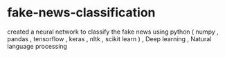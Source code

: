 # fake-news-classification
created a neural network to classify the fake news using python ( numpy , pandas , tensorflow , keras , nltk , scikit learn ) , Deep learning , Natural language processing
